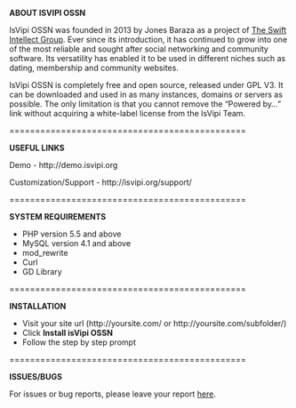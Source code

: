 <strong>ABOUT ISVIPI OSSN</strong>
<p>IsVipi OSSN was founded in 2013 by Jones Baraza as a project of <a href="//swiftintellect.org" target="_blank">The Swift Intellect Group</a>. Ever since its introduction, it has continued to grow into one of the most reliable and sought after social networking and community software. Its versatility has enabled it to be used in different niches such as dating, membership and community websites. </p>
<p>IsVipi OSSN is completely free and open source, released under GPL V3. It can be downloaded and used in as many instances, domains or servers as possible. The only limitation is that you cannot remove the “Powered by…” link without acquiring a white-label license from the IsVipi Team.</p>

==============================================
<p><strong>USEFUL LINKS</strong></p>

<p>Demo - http://demo.isvipi.org</p>
<p>Customization/Support - http://isvipi.org/support/</p>

==============================================
<p><strong>SYSTEM REQUIREMENTS</strong></p>
<ul>
	<li>PHP version 5.5 and above</li>
	<li>MySQL version 4.1 and above</li>
	<li>mod_rewrite</li>
	<li>Curl</li>
	<li>GD Library</li>
</ul>
==============================================
<p><strong>INSTALLATION</strong></p>

<ul>
	<li>Visit your site url (http://yoursite.com/ or http://yoursite.com/subfolder/)</li>
	<li>Click <strong>Install isVipi OSSN</strong></li>
	<li>Follow the step by step prompt</li>
</ul>

==============================================
<p><strong>ISSUES/BUGS</strong></p>

For issues or bug reports, please leave your report <a href="https://github.com/IsVipiOfficial/IsVipi-OSSN/issues">here</a>.
